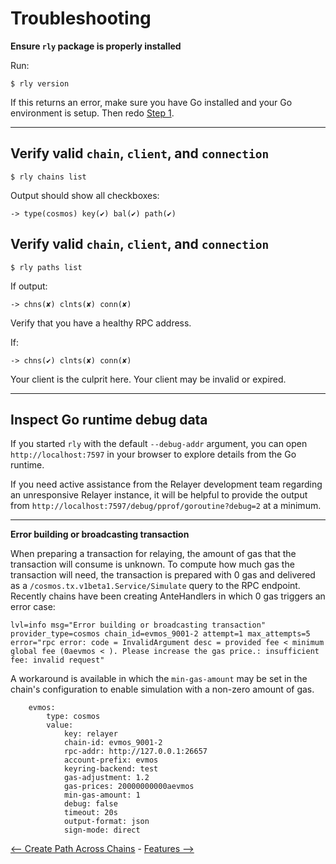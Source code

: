 # Troubleshooting


**Ensure `rly` package is properly installed**

   Run: 
   ```shell
   $ rly version
   ```

   If this returns an error, make sure you have Go installed and your Go environment is setup. Then redo [Step 1](#basic-usage---relaying-packets-across-chains).

---

## **Verify valid `chain`, `client`, and `connection`**

```shell
$ rly chains list
```

Output should show all checkboxes:
```shell
-> type(cosmos) key(✔) bal(✔) path(✔)
```

## **Verify valid `chain`, `client`, and `connection`**

```shell
$ rly paths list
```

If output:
```shell
-> chns(✘) clnts(✘) conn(✘)
```
Verify that you have a healthy RPC address. 

If:
```shell
-> chns(✔) clnts(✘) conn(✘)
```
Your client is the culprit here. Your client may be invalid or expired.

---

## **Inspect Go runtime debug data**

If you started `rly` with the default `--debug-addr` argument,
you can open `http://localhost:7597` in your browser to explore details from the Go runtime.

If you need active assistance from the Relayer development team regarding an unresponsive Relayer instance,
it will be helpful to provide the output from `http://localhost:7597/debug/pprof/goroutine?debug=2` at a minimum.

---

**Error building or broadcasting transaction**

When preparing a transaction for relaying, the amount of gas that the transaction will consume is unknown.  To compute how much gas the transaction will need, the transaction is prepared with 0 gas and delivered as a `/cosmos.tx.v1beta1.Service/Simulate` query to the RPC endpoint.  Recently chains have been creating AnteHandlers in which 0 gas triggers an error case:

```
lvl=info msg="Error building or broadcasting transaction" provider_type=cosmos chain_id=evmos_9001-2 attempt=1 max_attempts=5 error="rpc error: code = InvalidArgument desc = provided fee < minimum global fee (0aevmos < ). Please increase the gas price.: insufficient fee: invalid request"
```

A workaround is available in which the `min-gas-amount` may be set in the chain's configuration to enable simulation with a non-zero amount of gas.

```
    evmos:
        type: cosmos
        value:
            key: relayer
            chain-id: evmos_9001-2
            rpc-addr: http://127.0.0.1:26657
            account-prefix: evmos
            keyring-backend: test
            gas-adjustment: 1.2
            gas-prices: 20000000000aevmos
            min-gas-amount: 1
            debug: false
            timeout: 20s
            output-format: json
            sign-mode: direct
```
[<-- Create Path Across Chains](create-path-across-chain.md) - [Features -->](./features.md)